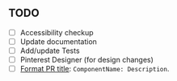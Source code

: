 ## TODO

- [ ] Accessibility checkup
- [ ] Update documentation
- [ ] Add/update Tests
- [ ] Pinterest Designer (for design changes)
- [ ] [Format PR title](https://github.com/pinterest/gestalt/#releasing): `ComponentName: Description`.
